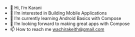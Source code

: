 - 👋 Hi, I’m Karani
- 👀 I’m interested in Building Mobile Applications
- 🌱 I’m currently learning Android Basics with Compose
- 💞️ I’m looking forward to making great apps with Compose 
- 📫 How to reach me wachirakeith@gmail.com

<!---
KaraniWachira/KaraniWachira is a ✨ special ✨ repository because its `README.md` (this file) appears on your GitHub profile.
You can click the Preview link to take a look at your changes.
--->
